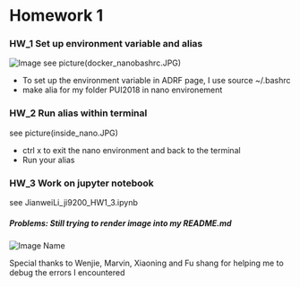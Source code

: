 # Homework 1

###  HW_1 Set up environment variable and alias 


![Image](https://raw.githubusercontent.com/jianweili0/PUI2018_JL9200/assets/docker_nanobashrc.JPG)
see picture(docker_nanobashrc.JPG)

  - To set up the environment variable in ADRF page, I use source ~/.bashrc
  - make alia for my folder PUI2018 in nano environement



### HW_2 Run alias within terminal 


see picture(inside_nano.JPG)

  - ctrl x to exit the nano environment and back to the terminal
  - Run your alias

### HW_3 Work on jupyter notebook


see JianweiLi_ji9200_HW1_3.ipynb


##### Problems: Still trying to render image into my README.md

![Image Name](https://raw.githubusercontent.com/{user}/{repo}/assets/cat.png)


Special thanks to Wenjie, Marvin, Xiaoning and Fu shang for helping me to debug the errors I encountered

